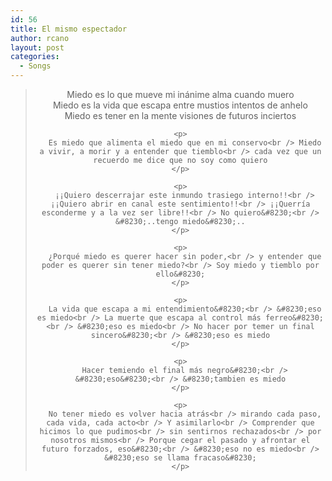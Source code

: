```yaml
---
id: 56
title: El mismo espectador
author: rcano
layout: post
categories:
  - Songs
---
```

<div style="clear: both; text-align: center;">
</div>

<div style="text-align: center;">
  <blockquote>
    <p>
      Miedo es lo que mueve mi inánime alma cuando muero<br /> Miedo es la vida que escapa entre mustios intentos de anhelo<br /> Miedo es tener en la mente visiones de futuros inciertos
    </p>
    
    <p>
      Es miedo que alimenta el miedo que en mi conservo<br /> Miedo a vivir, a morir y a entender que tiemblo<br /> cada vez que un recuerdo me dice que no soy como quiero
    </p>
    
    <p>
      ¡¡Quiero descerrajar este inmundo trasiego interno!!<br /> ¡¡Quiero abrir en canal este sentimiento!!<br /> ¡¡Querría esconderme y a la vez ser libre!!<br /> No quiero&#8230;<br /> &#8230;..tengo miedo&#8230;..
    </p>
    
    <p>
      ¿Porqué miedo es querer hacer sin poder,<br /> y entender que poder es querer sin tener miedo?<br /> Soy miedo y tiemblo por ello&#8230;
    </p>
    
    <p>
      La vida que escapa a mi entendimiento&#8230;<br /> &#8230;eso es miedo<br /> La muerte que escapa al control más ferreo&#8230;<br /> &#8230;eso es miedo<br /> No hacer por temer un final sincero&#8230;<br /> &#8230;eso es miedo
    </p>
    
    <p>
      Hacer temiendo el final más negro&#8230;<br /> &#8230;eso&#8230;<br /> &#8230;tambien es miedo
    </p>
    
    <p>
      No tener miedo es volver hacia atrás<br /> mirando cada paso, cada vida, cada acto<br /> Y asimilarlo<br /> Comprender que hicimos lo que pudimos<br /> sin sentirnos rechazados<br /> por nosotros mismos<br /> Porque cegar el pasado y afrontar el futuro forzados, eso&#8230;<br /> &#8230;eso no es miedo<br /> &#8230;eso se llama fracaso&#8230;
    </p>
  </blockquote>
</div>
